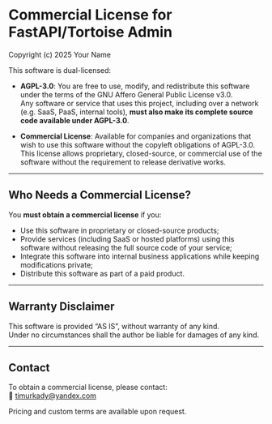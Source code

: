 # Commercial License for FastAPI/Tortoise Admin

Copyright (c) 2025 Your Name

This software is dual-licensed:

- **AGPL-3.0**: You are free to use, modify, and redistribute this software under the terms of the GNU Affero General Public License v3.0.  
  Any software or service that uses this project, including over a network (e.g. SaaS, PaaS, internal tools), **must also make its complete source code available under AGPL-3.0**.

- **Commercial License**: Available for companies and organizations that wish to use this software without the copyleft obligations of AGPL-3.0.  
  This license allows proprietary, closed-source, or commercial use of the software without the requirement to release derivative works.

---

## Who Needs a Commercial License?

You **must obtain a commercial license** if you:
- Use this software in proprietary or closed-source products;
- Provide services (including SaaS or hosted platforms) using this software without releasing the full source code of your service;
- Integrate this software into internal business applications while keeping modifications private;
- Distribute this software as part of a paid product.

---

## Warranty Disclaimer

This software is provided “AS IS”, without warranty of any kind.  
Under no circumstances shall the author be liable for damages of any kind.

---

## Contact

To obtain a commercial license, please contact:  
📧 timurkady@yandex.com

Pricing and custom terms are available upon request.
